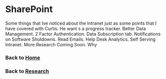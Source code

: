 # SharePoint

Some things that Ive noticed about the Intranet just as some points that I have covered with Curtis. He want s a progress tracker. Better Data Management. 2 Factor Authentication. Data Subscription tab. Notifications on Software Shutdowns. Read Emails. Help Desk Analytics. Self Serving Intranet. More Research Coming Soon. Why

### Back to [Home](/)

### Back to [Research](/research/)
